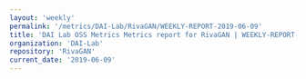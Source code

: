 ```yaml
---
layout: 'weekly'
permalink: '/metrics/DAI-Lab/RivaGAN/WEEKLY-REPORT-2019-06-09'
title: 'DAI Lab OSS Metrics Metrics report for RivaGAN | WEEKLY-REPORT-2019-06-09'
organization: 'DAI-Lab'
repository: 'RivaGAN'
current_date: '2019-06-09'
---
```

